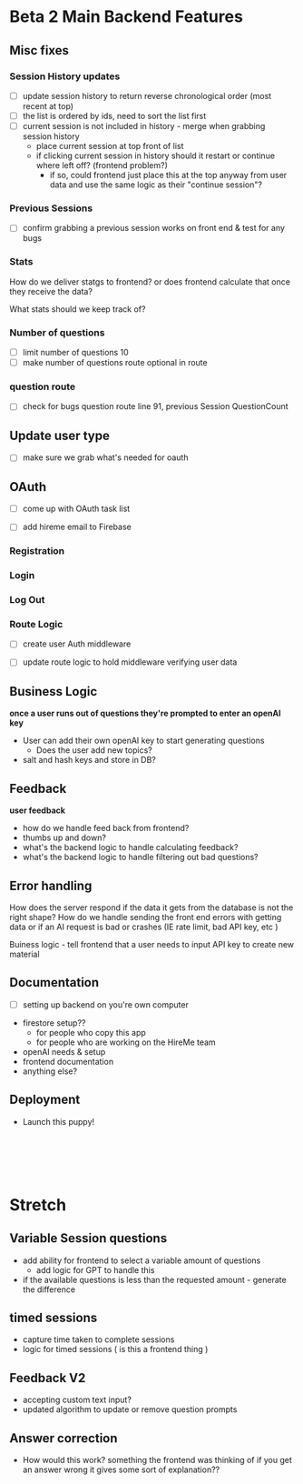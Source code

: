 # Beta 2 Main Backend Features

## Misc fixes
### Session History updates

- [ ] update session history to return reverse chronological order (most recent at top)
- [ ] the list is ordered by ids, need to sort the list first
- [ ] current session is not included in history - merge when grabbing session history
  - place current session at top front of list
  - if clicking current session in history should it restart or continue where left off? (frontend problem?)
    - if so, could frontend just place this at the top anyway from user data 
    and use the same logic as their "continue session"? 


### Previous Sessions
- [ ] confirm grabbing a previous session works on front end & test for any bugs

### Stats

How do we deliver statgs to frontend? or does frontend calculate that once they receive the data?

What stats should we keep track of?

### Number of questions
- [ ] limit number of questions 10 
- [ ] make number of questions route optional in route

### question route
- [ ] check for bugs question route line 91, previous Session QuestionCount 



## Update user type 
- [ ] make sure we grab what's needed for oauth


## OAuth
- [ ] come up with OAuth task list
- [ ] add hireme email to Firebase


### Registration
### Login
### Log Out

### Route Logic
- [ ] create user Auth middleware
- [ ] update route logic to hold middleware verifying user data


## Business Logic
**once a user runs out of questions they're prompted to enter an openAI key**
- User can add their own openAI key to start generating questions
    - Does the user add new topics?
- salt and hash keys and store in DB?


## Feedback
**user feedback**
- how do we handle feed back from frontend? 
- thumbs up and down? 
- what's the backend logic to handle calculating feedback?
- what's the backend logic to handle filtering out bad questions?


## Error handling
How does the server respond if the data it gets from the database is not the right shape?
How do we handle sending the front end errors with getting data or if an AI request is bad or crashes (IE rate limit, bad API key, etc )

Buiness logic - tell frontend that a user needs to input API key to create new material

## Documentation
- [ ] setting up backend on you're own computer
- firestore setup?? 
  - for people who copy this app
  - for people who are working on the HireMe team
- openAI needs & setup
- frontend documentation 
- anything else?


## Deployment
- Launch this puppy!










<br>
<br>
<br>
<br>

# Stretch

## Variable Session questions
- add ability for frontend to select a variable amount of questions
  - add logic for GPT to handle this
- if the available questions is less than the requested amount - generate the difference

## timed sessions
- capture time taken to complete sessions
- logic for timed sessions ( is this a frontend thing )

## Feedback V2
- accepting custom text input? 
- updated algorithm to update or remove question prompts

## Answer correction
- How would this work? something the frontend was thinking of if you get an answer wrong it gives some sort of explanation?? 
